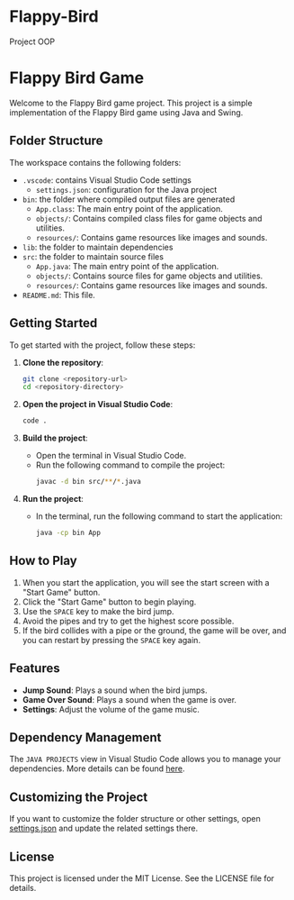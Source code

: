 # Flappy-Bird
Project OOP
# Flappy Bird Game

Welcome to the Flappy Bird game project. This project is a simple implementation of the Flappy Bird game using Java and Swing.

## Folder Structure

The workspace contains the following folders:

- `.vscode`: contains Visual Studio Code settings
  - `settings.json`: configuration for the Java project
- `bin`: the folder where compiled output files are generated
  - `App.class`: The main entry point of the application.
  - `objects/`: Contains compiled class files for game objects and utilities.
  - `resources/`: Contains game resources like images and sounds.
- `lib`: the folder to maintain dependencies
- `src`: the folder to maintain source files
  - `App.java`: The main entry point of the application.
  - `objects/`: Contains source files for game objects and utilities.
  - `resources/`: Contains game resources like images and sounds.
- `README.md`: This file.

## Getting Started

To get started with the project, follow these steps:

1. **Clone the repository**:
    ```sh
    git clone <repository-url>
    cd <repository-directory>
    ```

2. **Open the project in Visual Studio Code**:
    ```sh
    code .
    ```

3. **Build the project**:
    - Open the terminal in Visual Studio Code.
    - Run the following command to compile the project:
      ```sh
      javac -d bin src/**/*.java
      ```

4. **Run the project**:
    - In the terminal, run the following command to start the application:
      ```sh
      java -cp bin App
      ```

## How to Play

1. When you start the application, you will see the start screen with a "Start Game" button.
2. Click the "Start Game" button to begin playing.
3. Use the `SPACE` key to make the bird jump.
4. Avoid the pipes and try to get the highest score possible.
5. If the bird collides with a pipe or the ground, the game will be over, and you can restart by pressing the `SPACE` key again.

## Features

- **Jump Sound**: Plays a sound when the bird jumps.
- **Game Over Sound**: Plays a sound when the game is over.
- **Settings**: Adjust the volume of the game music.

## Dependency Management

The `JAVA PROJECTS` view in Visual Studio Code allows you to manage your dependencies. More details can be found [here](https://github.com/microsoft/vscode-java-dependency#manage-dependencies).

## Customizing the Project

If you want to customize the folder structure or other settings, open [settings.json](http://_vscodecontentref_/0) and update the related settings there.

## License

This project is licensed under the MIT License. See the LICENSE file for details.
